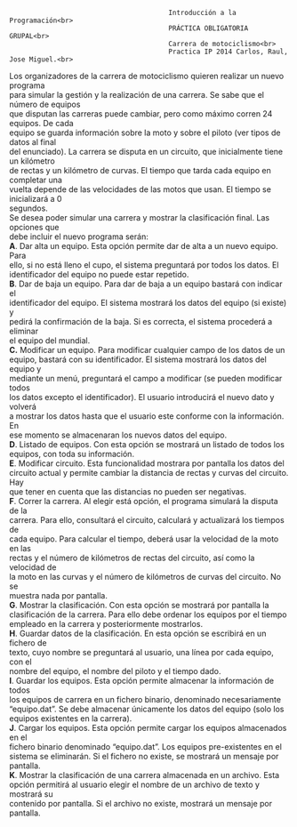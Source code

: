                                             Introducción a la Programación<br>
                                            PRÁCTICA OBLIGATORIA GRUPAL<br>
                                            Carrera de motociclismo<br>
                                            Practica IP 2014 Carlos, Raul, Jose Miguel.<br>
Los organizadores de la carrera de motociclismo quieren realizar un nuevo programa<br>
para simular la gestión y la realización de una carrera. Se sabe que el número de equipos<br>
que disputan las carreras puede cambiar, pero como máximo corren 24 equipos. De cada<br>
equipo se guarda información sobre la moto y sobre el piloto (ver tipos de datos al final<br>
del enunciado). La carrera se disputa en un circuito, que inicialmente tiene un kilómetro<br>
de rectas y un kilómetro de curvas. El tiempo que tarda cada equipo en completar una<br>
vuelta depende de las velocidades de las motos que usan. El tiempo se inicializará a 0<br>
segundos.<br>
Se desea poder simular una carrera y mostrar la clasificación final. Las opciones que<br>
debe incluir el nuevo programa serán:<br>
<strong>A</strong>. Dar alta un equipo. Esta opción permite dar de alta a un nuevo equipo. Para<br>
ello, si no está lleno el cupo, el sistema preguntará por todos los datos. El<br>
identificador del equipo no puede estar repetido.<br>
<strong>B</strong>. Dar de baja un equipo. Para dar de baja a un equipo bastará con indicar el<br>
identificador del equipo. El sistema mostrará los datos del equipo (si existe) y<br>
pedirá la confirmación de la baja. Si es correcta, el sistema procederá a eliminar<br>
el equipo del mundial.<br>
<strong>C.</strong> Modificar un equipo. Para modificar cualquier campo de los datos de un<br>
equipo, bastará con su identificador. El sistema mostrará los datos del equipo y<br>
mediante un menú, preguntará el campo a modificar (se pueden modificar todos<br>
los datos excepto el identificador). El usuario introducirá el nuevo dato y volverá<br>
a mostrar los datos hasta que el usuario este conforme con la información. En<br>
ese momento se almacenaran los nuevos datos del equipo.<br>
<strong>D</strong>. Listado de equipos. Con esta opción se mostrará un listado de todos los<br>
equipos, con toda su información.<br>
<strong>E</strong>. Modificar circuito. Esta funcionalidad mostrara por pantalla los datos del<br>
circuito actual y permite cambiar la distancia de rectas y curvas del circuito. Hay<br>
que tener en cuenta que las distancias no pueden ser negativas.<br>
<strong>F</strong>. Correr la carrera. Al elegir está opción, el programa simulará la disputa de la<br>
carrera. Para ello, consultará el circuito, calculará y actualizará los tiempos de<br>
cada equipo. Para calcular el tiempo, deberá usar la velocidad de la moto en las<br>
rectas y el número de kilómetros de rectas del circuito, así como la velocidad de<br>
la moto en las curvas y el número de kilómetros de curvas del circuito. No se<br>
muestra nada por pantalla.<br>
<strong>G</strong>. Mostrar la clasificación. Con esta opción se mostrará por pantalla la<br>
clasificación de la carrera. Para ello debe ordenar los equipos por el tiempo<br>
empleado en la carrera y posteriormente mostrarlos.<br>
<strong>H</strong>. Guardar datos de la clasificación. En esta opción se escribirá en un fichero de<br>
texto, cuyo nombre se preguntará al usuario, una línea por cada equipo, con el<br>
nombre del equipo, el nombre del piloto y el tiempo dado.<br>
<strong>I</strong>. Guardar los equipos. Esta opción permite almacenar la información de todos<br>
los equipos de carrera en un fichero binario, denominado necesariamente<br>
“equipo.dat”. Se debe almacenar únicamente los datos del equipo (solo los<br>
equipos existentes en la carrera).<br>
<strong>J</strong>. Cargar los equipos. Esta opción permite cargar los equipos almacenados en el<br>
fichero binario denominado “equipo.dat”. Los equipos pre-existentes en el<br>
sistema se eliminarán. Si el fichero no existe, se mostrará un mensaje por<br>
pantalla.<br>
<strong>K</strong>. Mostrar la clasificación de una carrera almacenada en un archivo. Esta<br>
opción permitirá al usuario elegir el nombre de un archivo de texto y mostrará su<br>
contenido por pantalla. Si el archivo no existe, mostrará un mensaje por pantalla.
